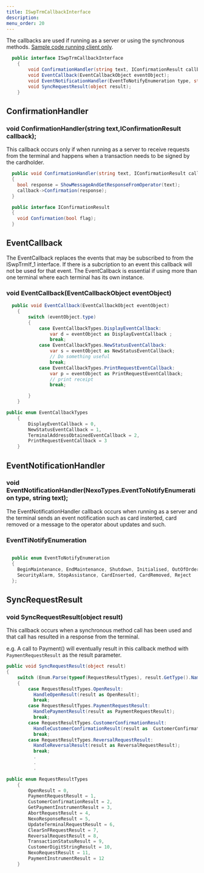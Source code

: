 ```yaml
---
title: ISwpTrmCallbackInterface
description: 
menu_order: 20
---
```


The callbacks are used if running as a server or using the synchronous methods.
[Sample code running client only][clientonly].

```c#
  public interface ISwpTrmCallbackInterface
    {
        void ConfirmationHandler(string text, IConfirmationResult callback);
        void EventCallback(EventCallbackObject eventObject);
        void EventNotificationHandler(EventToNotifyEnumeration type, string text);
        void SyncRequestResult(object result);
    }
```

## ConfirmationHandler

### void ConfirmationHandler(string text,IConfirmationResult callback);

This callback occurs only if when running as a server to receive requests from the terminal and happens when a transaction needs to be signed by the cardholder.

```c#
  public void ConfirmationHandler(string text, IConfirmationResult callback)
  {
    bool response = ShowMessageAndGetResponseFromOperator(text);
    callback->Confirmation(response);
  }
```

```c#
  public interface IConfirmationResult
  {
    void Confirmation(bool flag);
  }
```

## EventCallback

The EventCallback replaces the events that may be subscribed to from the ISwpTrmIf_1 interface. If there is a subcription to an event this callback will not be used for that event. The EventCallback is essential if using more than one terminal where each terminal has its own instance.

### void EventCallback(EventCallbackObject eventObject)

```c#
  public void EventCallback(EventCallbackObject eventObject)
    {
        switch (eventObject.type)
        {
            case EventCallbackTypes.DisplayEventCallback:
                var d = eventObject as DisplayEventCallback ;
                break;
            case EventCallbackTypes.NewStatusEventCallback:
                var s = eventObject as NewStatusEventCallback;
                // Do something useful
                break;
            case EventCallbackTypes.PrintRequestEventCallback:
                var p = eventObject as PrintRequestEventCallback;
                // print receipt
                break;

        }
    } 
```

```c#
public enum EventCallbackTypes
    {
        DisplayEventCallback = 0,
        NewStatusEventCallback = 1,
        TerminalAddressObtainedEventCallback = 2,
        PrintRequestEventCallback = 3
    }
```

## EventNotificationHandler

### void EventNotificationHandler(NexoTypes.EventToNotifyEnumeration type, string text);

The EventNotificationHandler callback occurs when running as a server and the terminal sends an event notification such as card insterted, card removed or a message to the operator about updates and such.

### EventTiNotifyEnumeration

```c#

  public enum EventToNotifyEnumeration
  {
    BeginMaintenance, EndMaintenance, Shutdown, Initialised, OutOfOrder, Completed, Abort, SaleWakeUp, SaleAdmin, CustomerLanguage, KeyPressed,
    SecurityAlarm, StopAssistance, CardInserted, CardRemoved, Reject
  };

```

## SyncRequestResult

### void SyncRequestResult(object result)

This callback occurs when a synchronous method call has been used and that call has resulted in a response from the terminal.

e.g. A call to Payment() will eventually result in this callback method with `PaymentRequestResult` as the result parameter.

```c#
public void SyncRequestResult(object result)
{
    switch (Enum.Parse(typeof(RequestResultTypes), result.GetType().Name))
    {
        case RequestResultTypes.OpenResult:
          HandleOpenResult(result as OpenResult);
          break;
        case RequestResultTypes.PaymentRequestResult:
          HandlePaymentResult(result as PaymentRequestResult);
          break;
        case RequestResultTypes.CustomerConfirmationResult:
          HandleCustomerConfirmationResult(result as  CustomerConfirmationResult);
          break;
        case RequestResultTypes.ReversalRequestResult:
          HandleReversalResult(result as ReversalRequestResult);
          break;
          .
          .
          .
```

```c#
public enum RequestResultTypes
    {
        OpenResult = 0,
        PaymentRequestResult = 1,
        CustomerConfirmationResult = 2,
        GetPaymentInstrumentResult = 3,
        AbortRequestResult = 4,
        NexoResponseResult = 5,
        UpdateTerminalRequestResult = 6,
        ClearSnFRequestResult = 7,
        ReversalRequestResult = 8,
        TransactionStatusResult = 9,
        CustomerDigitStringResult = 10,
        NexoRequestResult = 11,
        PaymentInstrumentResult = 12
    }
```

[clientonly]: ../CodeExamples/#as-client-only

